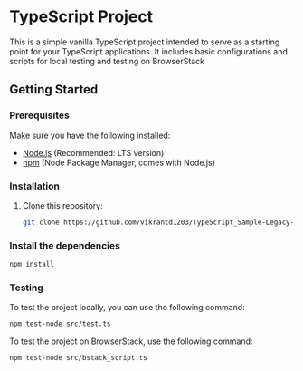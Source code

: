 # TypeScript Project

This is a simple vanilla TypeScript project intended to serve as a starting point for your TypeScript applications. It includes basic configurations and scripts for local testing and testing on BrowserStack

## Getting Started

### Prerequisites

Make sure you have the following installed:

- [Node.js](https://nodejs.org/) (Recommended: LTS version)
- [npm](https://www.npmjs.com/) (Node Package Manager, comes with Node.js)

### Installation

1. Clone this repository:
   ```bash
   git clone https://github.com/vikrantd1203/TypeScript_Sample-Legacy-.git

### Install the dependencies
   ```bash
   npm install
   ```



### Testing
To test the project locally, you can use the following command:
   ```bash
   npm test-node src/test.ts
   ```

To test the project on BrowserStack, use the following command:
   ```bash
   npm test-node src/bstack_script.ts
   ```
